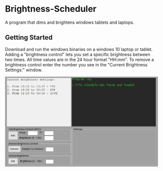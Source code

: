 # Brightness-Scheduler
A program that dims and brightens windows tablets and laptops.

## Getting Started

Download and run the windows binaries on a windows 10 laptop or tablet. Adding a "brightness control" lets you set a specific brightness between two times. All time values are in the 24 hour format "HH:mm". To remove a brightness control enter the number you see in the "Current Brightness Settings:" window.

![Image of interface](imagesMD/Scheduler2.png)
